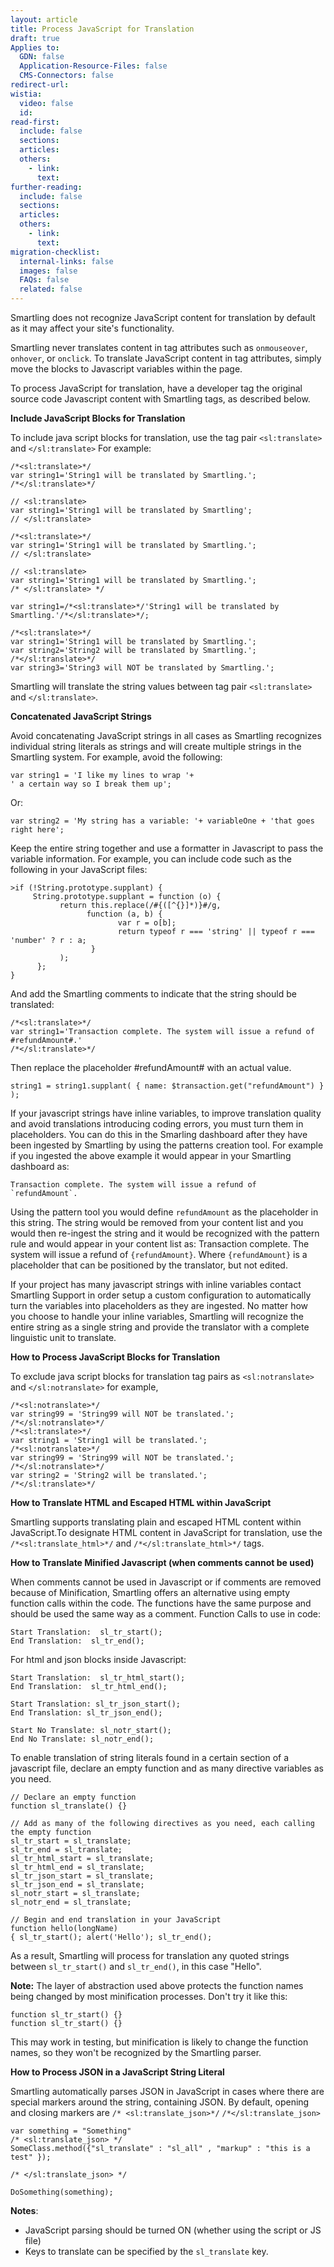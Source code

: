 ```yaml
---
layout: article
title: Process JavaScript for Translation
draft: true
Applies to:
  GDN: false
  Application-Resource-Files: false
  CMS-Connectors: false
redirect-url:
wistia:
  video: false
  id:
read-first:
  include: false
  sections:
  articles:
  others:
    - link:
      text:
further-reading:
  include: false
  sections:
  articles:
  others:
    - link:
      text:
migration-checklist:
  internal-links: false
  images: false
  FAQs: false
  related: false
---
```

Smartling does not recognize JavaScript content for translation by default as it may affect your site's functionality.  

Smartling never translates content in tag attributes such as `onmouseover`, `onhover`, or `onclick`. To translate JavaScript content in tag attributes, simply move the blocks to Javascript variables within the page.  

To process JavaScript for translation, have a developer tag the original source code Javascript content with Smartling tags, as described below.

**Include JavaScript Blocks for Translation**

To include java script blocks for translation, use the tag pair `<sl:translate>` and `</sl:translate>` For example:  

~~~
/*<sl:translate>*/  
var string1='String1 will be translated by Smartling.';  
/*</sl:translate>*/  

// <sl:translate>  
var string1='String1 will be translated by Smartling';  
// </sl:translate>  

/*<sl:translate>*/  
var string1='String1 will be translated by Smartling.';  
// </sl:translate>  

// <sl:translate>  
var string1='String1 will be translated by Smartling.';  
/* </sl:translate> */  

var string1=/*<sl:translate>*/'String1 will be translated by Smartling.'/*</sl:translate>*/;  

/*<sl:translate>*/  
var string1='String1 will be translated by Smartling.';  
var string2='String2 will be translated by Smartling.';  
/*</sl:translate>*/   
var string3='String3 will NOT be translated by Smartling.';  
~~~

Smartling will translate the string values between tag pair `<sl:translate>` and `</sl:translate>`.  

**Concatenated JavaScript Strings**

Avoid concatenating JavaScript strings in all cases as Smartling recognizes individual string literals as strings and will create multiple strings in the Smartling system. For example, avoid the following:

~~~
var string1 = 'I like my lines to wrap '+  
' a certain way so I break them up';
~~~

Or:

~~~
var string2 = 'My string has a variable: '+ variableOne + 'that goes right here';
~~~

Keep the entire string together and use a formatter in Javascript to pass the variable information. For example, you can include code such as the following in your JavaScript files:

~~~
>if (!String.prototype.supplant) {  
     String.prototype.supplant = function (o) {  
           return this.replace(/#{([^{}]*)}#/g,  
                 function (a, b) {   
                        var r = o[b];   
                        return typeof r === 'string' || typeof r === 'number' ? r : a;   
                  }   
           );   
      };   
}
~~~

And add the Smartling comments to indicate that the string should be translated:

~~~
/*<sl:translate>*/  
var string1='Transaction complete. The system will issue a refund of #refundAmount#.'  
/*</sl:translate>*/
~~~

Then replace the placeholder #refundAmount# with an actual value.

~~~
string1 = string1.supplant( { name: $transaction.get("refundAmount") } );
~~~

If your javascript strings have inline variables, to improve translation quality and avoid translations introducing coding errors, you must turn them in placeholders. You can do this in the Smarling dashboard after they have been ingested by Smartling by using the patterns creation tool. For example if you ingested the above example it would appear in your Smartling dashboard as:

~~~
Transaction complete. The system will issue a refund of `refundAmount`.
~~~

Using the pattern tool you would define `refundAmount` as the placeholder in this string. The string would be removed from your content list and you would then re-ingest the string and it would be recognized with the pattern rule and would appear in your content list as:
Transaction complete. The system will issue a refund of `{refundAmount}`. Where `{refundAmount}` is a placeholder that can be positioned by the translator, but not edited.

If your project has many javascript strings with inline variables contact Smartling Support in order setup a custom configuration to automatically turn the variables into placeholders as they are ingested. No matter how you choose to handle your inline variables, Smartling will recognize the entire string as a single string and provide the translator with a complete linguistic unit to translate.

**How to Process JavaScript Blocks for Translation**

To exclude java script blocks for translation tag pairs as `<sl:notranslate>` and `</sl:notranslate>` for example,

~~~
/*<sl:notranslate>*/  
var string99 = 'String99 will NOT be translated.';  
/*</sl:notranslate>*/  
/*<sl:translate>*/  
var string1 = 'String1 will be translated.';  
/*<sl:notranslate>*/  
var string99 = 'String99 will NOT be translated.';  
/*</sl:notranslate>*/  
var string2 = 'String2 will be translated.';  
/*</sl:translate>*/
~~~

**How to Translate HTML and Escaped HTML within JavaScript**

Smartling supports translating plain and escaped HTML content within JavaScript.To designate HTML content in JavaScript for translation, use the `/*<sl:translate_html>*/` and `/*</sl:translate_html>*/` tags.

**How to Translate Minified Javascript (when comments cannot be used)**

When comments cannot be used in Javascript or if comments are removed because of Minification, Smartling offers an alternative using empty function calls within the code. The functions have the same purpose and should be used the same way as a comment. Function Calls to use in code:

~~~
Start Translation:  sl_tr_start();  
End Translation:  sl_tr_end();
~~~

For html and json blocks inside Javascript:

~~~
Start Translation:  sl_tr_html_start();  
End Translation:  sl_tr_html_end();

Start Translation: sl_tr_json_start();  
End Translation: sl_tr_json_end();

Start No Translate: sl_notr_start();  
End No Translate: sl_notr_end();
~~~

To enable translation of string literals found in a certain section of a javascript file, declare an empty function and as many directive variables as you need.

~~~
// Declare an empty function  
function sl_translate() {}  

// Add as many of the following directives as you need, each calling the empty function  
sl_tr_start = sl_translate;  
sl_tr_end = sl_translate;  
sl_tr_html_start = sl_translate;  
sl_tr_html_end = sl_translate;  
sl_tr_json_start = sl_translate;  
sl_tr_json_end = sl_translate;  
sl_notr_start = sl_translate;  
sl_notr_end = sl_translate;  

// Begin and end translation in your JavaScript   
function hello(longName)  
{ sl_tr_start(); alert('Hello'); sl_tr_end();
~~~

As a result, Smartling will process for translation any quoted strings between `sl_tr_start()` and `sl_tr_end()`, in this case "Hello".

**Note:** The layer of abstraction used above protects the function names being changed by most minification processes. Don't try it like this:

~~~
function sl_tr_start() {}  
function sl_tr_start() {}
~~~

This may work in testing, but minification is likely to change the function names, so they won't be recognized by the Smartling parser.

**How to Process JSON in a JavaScript String Literal**

Smartling automatically parses JSON in JavaScript in cases where there are special markers around the string, containing JSON. By default, opening and closing markers are `/* <sl:translate_json>*/` `/*</sl:translate_json>`


~~~
var something = "Something"
/* <sl:translate_json> */
SomeClass.method({"sl_translate" : "sl_all" , "markup" : "this is a test" });

/* </sl:translate_json> */

DoSomething(something);
~~~

**Notes**:

*   JavaScript parsing should be turned ON (whether using the script or JS file)
*   Keys to translate can be specified by the `sl_translate` key.
